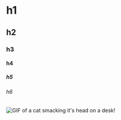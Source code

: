 # h1
## h2
### h3
#### h4
##### h5
###### h6
![GIF of a cat smacking it's head on a desk!](https://media.giphy.com/media/v1.Y2lkPTc5MGI3NjExOTN0ZTUzNDh1ZW54bmFpZmljcGl4YTJ3bjU4aHJlYmg0Y21zaHVxeiZlcD12MV9pbnRlcm5hbF9naWZfYnlfaWQmY3Q9Zw/11dR2hEgtN5KoM/giphy.gif)
